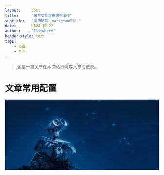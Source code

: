 ```yaml
---
layout: 	post
title: 		"编写文章需要哪些操作"
subtitle: 	"常用配置、markdown用法 "
date:       2024-10-22
author: 	"Elsewhere"
header-style: text
tags:
    - 必备
    - 生活
---
```


> 这是一篇关于在本网站如何写文章的记录。



# 文章常用配置

![img](/img/post-bg-apple.jpg)
